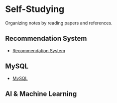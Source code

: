 # Self-Studying
Organizing notes by reading papers and references.
## Recommendation System
* [Recommendation System](https://github.com/julysoom/Self-Studying/tree/master/Recommendation-System)
## MySQL
* [MySQL](https://www.inflearn.com/course/mysql-%EA%B0%95%EC%A2%8C#)
## AI & Machine Learning
